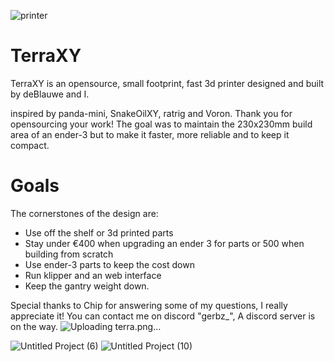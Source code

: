 ![printer](https://github.com/Gerbz1/Terra/assets/163194295/7edcd92f-4501-43da-9cc1-7839e4e78735)

# TerraXY
TerraXY is an opensource, small footprint, fast 3d printer designed and built by deBlauwe and I.

inspired by panda-mini, SnakeOilXY, ratrig and Voron. Thank you for opensourcing your work!
The goal was to maintain the 230x230mm build area of an ender-3 but to make it faster, more reliable and to keep it compact.

# Goals
The cornerstones of the design are:
- Use off the shelf or 3d printed parts
- Stay under €400 when upgrading an ender 3 for parts or 500 when building from scratch
- Use ender-3 parts to keep the cost down
- Run klipper and an web interface
- Keep the gantry weight down.

Special thanks to Chip for answering some of my questions, I really appreciate it!
You can contact me on discord "gerbz_", A discord server is on the way.
![Uploading terra.png…]()

![Untitled Project (6)](https://github.com/Gerbz1/TerraXY/assets/163194295/1bbabe0a-e048-4067-a9a3-dcdc2d68d720)
![Untitled Project (10)](https://github.com/Gerbz1/TerraXY/assets/163194295/7777ee97-72b2-4c0d-805a-575f76d4f928)
